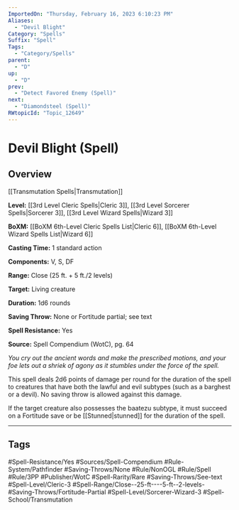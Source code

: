 ```yaml
---
ImportedOn: "Thursday, February 16, 2023 6:10:23 PM"
Aliases:
  - "Devil Blight"
Category: "Spells"
Suffix: "Spell"
Tags:
  - "Category/Spells"
parent:
  - "D"
up:
  - "D"
prev:
  - "Detect Favored Enemy (Spell)"
next:
  - "Diamondsteel (Spell)"
RWtopicId: "Topic_12649"
---
```

# Devil Blight (Spell)
## Overview
[[Transmutation Spells|Transmutation]]

**Level:** [[3rd Level Cleric Spells|Cleric 3]], [[3rd Level Sorcerer Spells|Sorcerer 3]], [[3rd Level Wizard Spells|Wizard 3]]

**BoXM:** [[BoXM 6th-Level Cleric Spells List|Cleric 6]], [[BoXM 6th-Level Wizard Spells List|Wizard 6]]

**Casting Time:** 1 standard action

**Components:** V, S, DF

**Range:** Close (25 ft. + 5 ft./2 levels)

**Target:** Living creature

**Duration:** 1d6 rounds

**Saving Throw:** None or Fortitude partial; see text

**Spell Resistance:** Yes

**Source:** Spell Compendium (WotC), pg. 64

*You cry out the ancient words and make the prescribed motions, and your foe lets out a shriek of agony as it stumbles under the force of the spell.*

This spell deals 2d6 points of damage per round for the duration of the spell to creatures that have both the lawful and evil subtypes (such as a barghest or a devil). No saving throw is allowed against this damage.

If the target creature also possesses the baatezu subtype, it must succeed on a Fortitude save or be [[Stunned|stunned]] for the duration of the spell.


---
## Tags
#Spell-Resistance/Yes #Sources/Spell-Compendium #Rule-System/Pathfinder #Saving-Throws/None #Rule/NonOGL #Rule/Spell #Rule/3PP #Publisher/WotC #Spell-Rarity/Rare #Saving-Throws/See-text #Spell-Level/Cleric-3 #Spell-Range/Close--25-ft----5-ft--2-levels- #Saving-Throws/Fortitude-Partial #Spell-Level/Sorcerer-Wizard-3 #Spell-School/Transmutation

